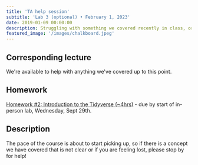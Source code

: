 ```yaml
---
title: 'TA help session'
subtitle: 'Lab 3 (optional) • February 1, 2023'
date: 2019-01-09 00:00:00
description: Struggling with something we covered recently in class, or do you want to discuss some of your own RNA-seq data?  Then drop in for hand-on help from one of our amazing Teaching Assistants!
featured_image: '/images/chalkboard.jpeg'
---
```


## Corresponding lecture

We're available to help with anything we've covered up to this point.

## Homework

[Homework #2: Introduction to the Tidyverse (~4hrs)](https://www.datacamp.com/courses/introduction-to-the-tidyverse) - due by start of in-person lab, Wednesday, Sept 29th.



## Description

The pace of the course is about to start picking up, so if there is a concept we have covered that is not clear or if you are feeling lost, please stop by for help!